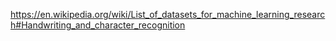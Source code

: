 https://en.wikipedia.org/wiki/List_of_datasets_for_machine_learning_research#Handwriting_and_character_recognition
